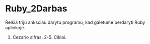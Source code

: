 # Ruby_2Darbas

Reikia triju anksciau darytu programu, kad galetume perdaryti Ruby aplinkoje.
1. Cezario sifras.
2-5. Ciklai.
